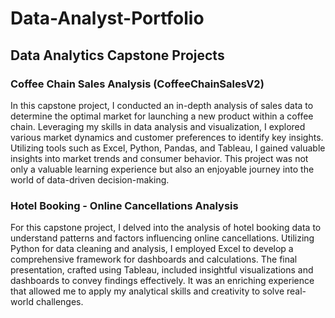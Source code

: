 # Data-Analyst-Portfolio


## Data Analytics Capstone Projects

### Coffee Chain Sales Analysis (CoffeeChainSalesV2)

In this capstone project, I conducted an in-depth analysis of sales data to determine the optimal market for launching a new product within a coffee chain. Leveraging my skills in data analysis and visualization, I explored various market dynamics and customer preferences to identify key insights. Utilizing tools such as Excel, Python, Pandas, and Tableau, I gained valuable insights into market trends and consumer behavior. This project was not only a valuable learning experience but also an enjoyable journey into the world of data-driven decision-making.

### Hotel Booking - Online Cancellations Analysis

For this capstone project, I delved into the analysis of hotel booking data to understand patterns and factors influencing online cancellations. Utilizing Python for data cleaning and analysis, I employed Excel to develop a comprehensive framework for dashboards and calculations. The final presentation, crafted using Tableau, included insightful visualizations and dashboards to convey findings effectively. It was an enriching experience that allowed me to apply my analytical skills and creativity to solve real-world challenges.



